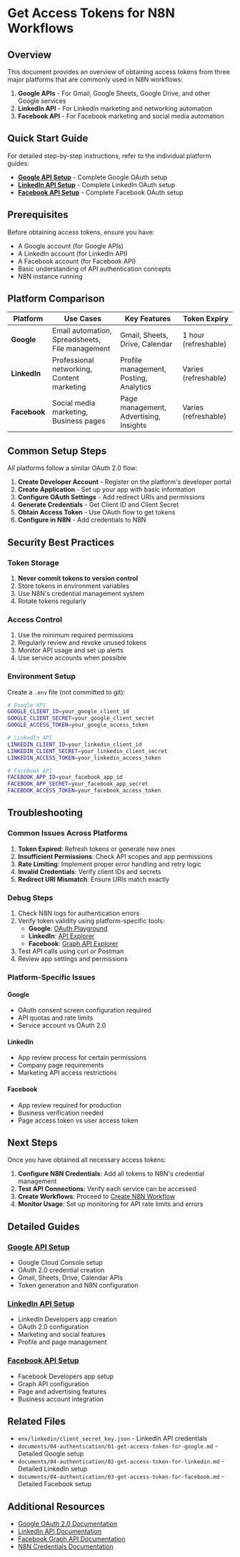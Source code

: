 # Get Access Tokens for N8N Workflows

## Overview

This document provides an overview of obtaining access tokens from three major platforms that are commonly used in N8N workflows:

1. **Google APIs** - For Gmail, Google Sheets, Google Drive, and other Google services
2. **LinkedIn API** - For LinkedIn marketing and networking automation
3. **Facebook API** - For Facebook marketing and social media automation

## Quick Start Guide

For detailed step-by-step instructions, refer to the individual platform guides:

- **[Google API Setup](./01-get-access-token-for-google.md)** - Complete Google OAuth setup
- **[LinkedIn API Setup](./02-get-access-token-for-linkedin.md)** - Complete LinkedIn OAuth setup
- **[Facebook API Setup](./03-get-access-token-for-facebook.md)** - Complete Facebook OAuth setup

## Prerequisites

Before obtaining access tokens, ensure you have:

- A Google account (for Google APIs)
- A LinkedIn account (for LinkedIn API)
- A Facebook account (for Facebook API)
- Basic understanding of API authentication concepts
- N8N instance running

## Platform Comparison

| Platform     | Use Cases                                       | Key Features                           | Token Expiry         |
| ------------ | ----------------------------------------------- | -------------------------------------- | -------------------- |
| **Google**   | Email automation, Spreadsheets, File management | Gmail, Sheets, Drive, Calendar         | 1 hour (refreshable) |
| **LinkedIn** | Professional networking, Content marketing      | Profile management, Posting, Analytics | Varies (refreshable) |
| **Facebook** | Social media marketing, Business pages          | Page management, Advertising, Insights | Varies (refreshable) |

## Common Setup Steps

All platforms follow a similar OAuth 2.0 flow:

1. **Create Developer Account** - Register on the platform's developer portal
2. **Create Application** - Set up your app with basic information
3. **Configure OAuth Settings** - Add redirect URIs and permissions
4. **Generate Credentials** - Get Client ID and Client Secret
5. **Obtain Access Token** - Use OAuth flow to get tokens
6. **Configure in N8N** - Add credentials to N8N

## Security Best Practices

### Token Storage

1. **Never commit tokens to version control**
2. Store tokens in environment variables
3. Use N8N's credential management system
4. Rotate tokens regularly

### Access Control

1. Use the minimum required permissions
2. Regularly review and revoke unused tokens
3. Monitor API usage and set up alerts
4. Use service accounts when possible

### Environment Setup

Create a `.env` file (not committed to git):

```bash
# Google API
GOOGLE_CLIENT_ID=your_google_client_id
GOOGLE_CLIENT_SECRET=your_google_client_secret
GOOGLE_ACCESS_TOKEN=your_google_access_token

# LinkedIn API
LINKEDIN_CLIENT_ID=your_linkedin_client_id
LINKEDIN_CLIENT_SECRET=your_linkedin_client_secret
LINKEDIN_ACCESS_TOKEN=your_linkedin_access_token

# Facebook API
FACEBOOK_APP_ID=your_facebook_app_id
FACEBOOK_APP_SECRET=your_facebook_app_secret
FACEBOOK_ACCESS_TOKEN=your_facebook_access_token
```

## Troubleshooting

### Common Issues Across Platforms

1. **Token Expired**: Refresh tokens or generate new ones
2. **Insufficient Permissions**: Check API scopes and app permissions
3. **Rate Limiting**: Implement proper error handling and retry logic
4. **Invalid Credentials**: Verify client IDs and secrets
5. **Redirect URI Mismatch**: Ensure URIs match exactly

### Debug Steps

1. Check N8N logs for authentication errors
2. Verify token validity using platform-specific tools:
   - **Google**: [OAuth Playground](https://developers.google.com/oauthplayground/)
   - **LinkedIn**: [API Explorer](https://developer.linkedin.com/docs/rest-api)
   - **Facebook**: [Graph API Explorer](https://developers.facebook.com/tools/explorer/)
3. Test API calls using curl or Postman
4. Review app settings and permissions

### Platform-Specific Issues

#### Google

- OAuth consent screen configuration required
- API quotas and rate limits
- Service account vs OAuth 2.0

#### LinkedIn

- App review process for certain permissions
- Company page requirements
- Marketing API access restrictions

#### Facebook

- App review required for production
- Business verification needed
- Page access token vs user access token

## Next Steps

Once you have obtained all necessary access tokens:

1. **Configure N8N Credentials**: Add all tokens to N8N's credential management
2. **Test API Connections**: Verify each service can be accessed
3. **Create Workflows**: Proceed to [Create N8N Workflow](../05-workflows/01-create-n8n-workflow.md)
4. **Monitor Usage**: Set up monitoring for API rate limits and errors

## Detailed Guides

### [Google API Setup](./01-get-access-token-for-google.md)

- Google Cloud Console setup
- OAuth 2.0 credential creation
- Gmail, Sheets, Drive, Calendar APIs
- Token generation and N8N configuration

### [LinkedIn API Setup](./02-get-access-token-for-linkedin.md)

- LinkedIn Developers app creation
- OAuth 2.0 configuration
- Marketing and social features
- Profile and page management

### [Facebook API Setup](./03-get-access-token-for-facebook.md)

- Facebook Developers app setup
- Graph API configuration
- Page and advertising features
- Business account integration

## Related Files

- `env/linkedin/client_secret_key.json` - LinkedIn API credentials
- `documents/04-authentication/01-get-access-token-for-google.md` - Detailed Google setup
- `documents/04-authentication/02-get-access-token-for-linkedin.md` - Detailed LinkedIn setup
- `documents/04-authentication/03-get-access-token-for-facebook.md` - Detailed Facebook setup

## Additional Resources

- [Google OAuth 2.0 Documentation](https://developers.google.com/identity/protocols/oauth2)
- [LinkedIn API Documentation](https://developer.linkedin.com/docs)
- [Facebook Graph API Documentation](https://developers.facebook.com/docs/graph-api)
- [N8N Credentials Documentation](https://docs.n8n.io/integrations/credentials/)
